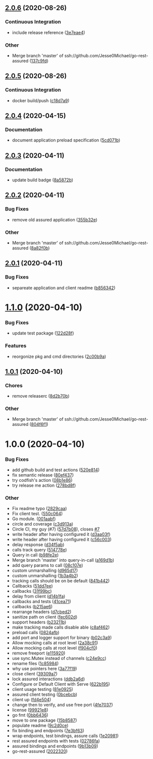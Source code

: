 ## [2.0.6](https://github.com/Jesse0Michael/go-rest-assured/compare/v2.0.5...v2.0.6) (2020-08-26)

### Continuous Integration

- include release reference ([3e7eae4](https://github.com/Jesse0Michael/go-rest-assured/commit/3e7eae410bc2ecfd567eb795d5c4a7433a113dcd))

### Other

- Merge branch 'master' of ssh://github.com/Jesse0Michael/go-rest-assured ([137c9fd](https://github.com/Jesse0Michael/go-rest-assured/commit/137c9fdcb69531310a5cb47d8c77e629f26bc424))

## [2.0.5](https://github.com/Jesse0Michael/go-rest-assured/compare/v2.0.4...v2.0.5) (2020-08-26)

### Continuous Integration

- docker build/push ([c18d7a9](https://github.com/Jesse0Michael/go-rest-assured/commit/c18d7a9d07c9682e516a5359fce8c00a6367480e))

## [2.0.4](https://github.com/Jesse0Michael/go-rest-assured/compare/v2.0.3...v2.0.4) (2020-04-15)

### Documentation

- document application preload specification ([5cd071b](https://github.com/Jesse0Michael/go-rest-assured/commit/5cd071b05d9eeb39423f878811cb7c6ed6f56423))

## [2.0.3](https://github.com/Jesse0Michael/go-rest-assured/compare/v2.0.2...v2.0.3) (2020-04-11)

### Documentation

- update build badge ([8a5872b](https://github.com/Jesse0Michael/go-rest-assured/commit/8a5872b192e9e7991e116301debb454ba1c3a627))

## [2.0.2](https://github.com/Jesse0Michael/go-rest-assured/compare/v2.0.1...v2.0.2) (2020-04-11)

### Bug Fixes

- remove old assured application ([355b32e](https://github.com/Jesse0Michael/go-rest-assured/commit/355b32ef74386850afc13d00297e304226e41002))

### Other

- Merge branch 'master' of ssh://github.com/Jesse0Michael/go-rest-assured ([8a82f0b](https://github.com/Jesse0Michael/go-rest-assured/commit/8a82f0bcc45657511d3bef0de0d14a78f677d5b5))

## [2.0.1](https://github.com/Jesse0Michael/go-rest-assured/compare/v2.0.0...v2.0.1) (2020-04-11)

### Bug Fixes

- separeate application and client readme ([b856342](https://github.com/Jesse0Michael/go-rest-assured/commit/b856342b3e8deac048c33cf8381447e01db33628))

# [1.1.0](https://github.com/Jesse0Michael/go-rest-assured/compare/v1.0.1...v1.1.0) (2020-04-10)

### Bug Fixes

- update test package ([122d28f](https://github.com/Jesse0Michael/go-rest-assured/commit/122d28fd1ba47b808e220506479bcbbe6710ad53))

### Features

- reorgonize pkg and cmd directories ([2c00b9a](https://github.com/Jesse0Michael/go-rest-assured/commit/2c00b9af16367919513556a2328b0cacebb396ac))

## [1.0.1](https://github.com/Jesse0Michael/go-rest-assured/compare/v1.0.0...v1.0.1) (2020-04-10)

### Chores

- remove releaserc ([8d2b70b](https://github.com/Jesse0Michael/go-rest-assured/commit/8d2b70b9947f74a0be915ca272d528a7d563776b))

### Other

- Merge branch 'master' of ssh://github.com/Jesse0Michael/go-rest-assured ([804f6f1](https://github.com/Jesse0Michael/go-rest-assured/commit/804f6f1329407eebea46d36d36b6ccee89ae935a))

# 1.0.0 (2020-04-10)

### Bug Fixes

- add github build and test actions ([520e814](https://github.com/Jesse0Michael/go-rest-assured/commit/520e8140ecb11683f7bc2416a107f36ece1e026e))
- fix semantic release ([80ef437](https://github.com/Jesse0Michael/go-rest-assured/commit/80ef437e8aacc0512a19ca80669e918daffcb1e2))
- try codfish's action ([08b1e86](https://github.com/Jesse0Michael/go-rest-assured/commit/08b1e8645a6867f9b02ef5fcc5f73e1428afc46c))
- try release me action ([278bd8f](https://github.com/Jesse0Michael/go-rest-assured/commit/278bd8f0a9c185c189a34d143c474672f02c5ecd))

### Other

- Fix readme typo ([2829caa](https://github.com/Jesse0Michael/go-rest-assured/commit/2829caa783abe1469cabc30f44847495586245d7))
- Fix client test. ([550c064](https://github.com/Jesse0Michael/go-rest-assured/commit/550c06415410d89c8f0f92a3be4d158eab52524f))
- Go module. ([001aabf](https://github.com/Jesse0Michael/go-rest-assured/commit/001aabf84d4a1884f1c61bf934e02de0ba6455b6))
- circle and coverage ([c3d913a](https://github.com/Jesse0Michael/go-rest-assured/commit/c3d913a29414ab1851a52589f0fc99875463d66a))
- Circle CI, my guy (#7) ([57d7b08](https://github.com/Jesse0Michael/go-rest-assured/commit/57d7b085e82ec7911437f96c2ef9e449bb26db36)), closes [#7](https://github.com/Jesse0Michael/go-rest-assured/issues/7)
- write header after having configured it ([d3aa03f](https://github.com/Jesse0Michael/go-rest-assured/commit/d3aa03fea009566c0c0b416adc60a386705f2c5f))
- write header after having configured it ([c56c003](https://github.com/Jesse0Michael/go-rest-assured/commit/c56c0034e660aaf4a382438a41ac07515764f412))
- delay response ([d34f5ab](https://github.com/Jesse0Michael/go-rest-assured/commit/d34f5ab9ac8da5601c6e34878549a7a47bef7957))
- calls track query ([514778e](https://github.com/Jesse0Michael/go-rest-assured/commit/514778e6b6248b251e4d59173c2ccc4dd655f01c))
- Query in call ([b98fe2e](https://github.com/Jesse0Michael/go-rest-assured/commit/b98fe2ebc0f5a524115fbee687e31594de25f0ec))
- Merge branch 'master' into query-in-call ([a169d1b](https://github.com/Jesse0Michael/go-rest-assured/commit/a169d1b144d5d0d16980ebe7c3b24d49d59054b5))
- add query params to call ([08c107e](https://github.com/Jesse0Michael/go-rest-assured/commit/08c107eafee7add16e40700c2337616271758d09))
- custom unmarshalling ([d965d17](https://github.com/Jesse0Michael/go-rest-assured/commit/d965d1731b63803604884ab4d81d23d47c1a2c39))
- custom unmarshalling ([1b3a4b2](https://github.com/Jesse0Michael/go-rest-assured/commit/1b3a4b2603bd5715b7cd54bb56026ec309d9c400))
- tracking calls should be on be default ([841b442](https://github.com/Jesse0Michael/go-rest-assured/commit/841b4425977c6480d1ba989ed5f3e22f18af2028))
- Callbacks ([51dd7ee](https://github.com/Jesse0Michael/go-rest-assured/commit/51dd7ee9d182b231a72b1c9231f6dac81be1dc66))
- callbacks ([31f99bc](https://github.com/Jesse0Michael/go-rest-assured/commit/31f99bc5ff8104077799f244ebab36f3481818e1))
- delay from client ([d14b1fa](https://github.com/Jesse0Michael/go-rest-assured/commit/d14b1fa08e94c2fcd3b2ea4e5000811e0655d083))
- callbacks and tests ([41cea71](https://github.com/Jesse0Michael/go-rest-assured/commit/41cea716dc9acfb0f38c20df02d12e5077c3ee8d))
- callbacks ([b215ae6](https://github.com/Jesse0Michael/go-rest-assured/commit/b215ae6d2cdc81658ecfd3b8e316918f29b89ec8))
- rearrange headers ([d7cbed2](https://github.com/Jesse0Michael/go-rest-assured/commit/d7cbed29d3f6aa598fbed6509e2d78cce69325d1))
- sanitize path on client ([fec602d](https://github.com/Jesse0Michael/go-rest-assured/commit/fec602d610a4a06b8f60b2ff19c7c0c311a20652))
- support headers ([b23211b](https://github.com/Jesse0Michael/go-rest-assured/commit/b23211bdb7881623e491bd10076118f13d2f90cb))
- make tracking made calls disable able ([c8af462](https://github.com/Jesse0Michael/go-rest-assured/commit/c8af462151c0d53bc512d7537209657c49f4481e))
- preload calls ([0824afb](https://github.com/Jesse0Michael/go-rest-assured/commit/0824afbb509f19cd4895fe88fb83e74db3caf61f))
- add port and logger support for binary ([b02c3a9](https://github.com/Jesse0Michael/go-rest-assured/commit/b02c3a98bcfd4b776543b0e45e119ffbbdd64764))
- Allow mocking calls at root level ([2a38c91](https://github.com/Jesse0Michael/go-rest-assured/commit/2a38c91a33e92bc2264dd933966da80a870f4614))
- Allow mocking calls at root level ([f904cf0](https://github.com/Jesse0Michael/go-rest-assured/commit/f904cf0ca1a4d17c3ae597dc1cf6f44b4f471959))
- remove freeport ([e115920](https://github.com/Jesse0Michael/go-rest-assured/commit/e1159205631e2206d76c20d3ae4e266b0eca63ca))
- use sync.Mutex instead of channels ([c24e9cc](https://github.com/Jesse0Michael/go-rest-assured/commit/c24e9ccea35cf7f59b8b0fb8381ad7b9ba939911))
- rename files ([1c85984](https://github.com/Jesse0Michael/go-rest-assured/commit/1c85984a69f54bd32f879c429e826e6f26413546))
- why use pointers here ([3a77f19](https://github.com/Jesse0Michael/go-rest-assured/commit/3a77f19975234a155b1c78ce1181c9207b849251))
- close client ([39309a7](https://github.com/Jesse0Michael/go-rest-assured/commit/39309a785c5e74ed0e996b0518156444d231a166))
- lock assured interactions ([ddb2a6d](https://github.com/Jesse0Michael/go-rest-assured/commit/ddb2a6d18a66a65f88eb2f24a0dba18ba18c12d4))
- Configure or Default Client with Serve ([622b195](https://github.com/Jesse0Michael/go-rest-assured/commit/622b19556bb3459a9ab9b91279a9f0aba57f29c4))
- client usage testing ([81e0925](https://github.com/Jesse0Michael/go-rest-assured/commit/81e0925a1f436f7f5e12e5373bf9779474e3d8a0))
- assured client testing ([0bcebcb](https://github.com/Jesse0Michael/go-rest-assured/commit/0bcebcb8c4a7c2caca2712e46350aa95b7071555))
- client up ([fd4e504](https://github.com/Jesse0Michael/go-rest-assured/commit/fd4e504a85c8acea6738fce14bdb4ebfdaaee6f2))
- change then to verify, and use free port ([4fe7037](https://github.com/Jesse0Michael/go-rest-assured/commit/4fe70370520dd498577e35efe5a614837ded2e32))
- license ([99921e8](https://github.com/Jesse0Michael/go-rest-assured/commit/99921e8453f517262a10fdb0da7e299a61df5187))
- go fmt ([0bb6436](https://github.com/Jesse0Michael/go-rest-assured/commit/0bb6436237ec2c907902220db35da45cba6cbccc))
- move to one package ([15b8587](https://github.com/Jesse0Michael/go-rest-assured/commit/15b85875ff1077eba96eb8af5bd2ed8675348b95))
- populate readme ([9c2d0ce](https://github.com/Jesse0Michael/go-rest-assured/commit/9c2d0ce64db27f8dd70fa578374824e09bbb178d))
- fix binding and endpoints ([7e3bf63](https://github.com/Jesse0Michael/go-rest-assured/commit/7e3bf63df07b1557e1c3cd82aadfc88c92cc6b7a))
- wrap endpoints, test bindings, assure calls ([1e20981](https://github.com/Jesse0Michael/go-rest-assured/commit/1e20981fb494b6134020bc63694de22717cf47b0))
- rest assured endpoints with tests ([02786fa](https://github.com/Jesse0Michael/go-rest-assured/commit/02786fae69287d2d502b821dd495306486fe7b0a))
- assured bindings and endpoints ([9b13b09](https://github.com/Jesse0Michael/go-rest-assured/commit/9b13b091ead860dccec7da61693ce32b1259323e))
- go-rest-assured ([2022320](https://github.com/Jesse0Michael/go-rest-assured/commit/20223202b5097da4536544fc1ee959531dc6b152))
